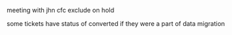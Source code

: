 meeting with jhn cfc 
	exclude on hold 

some tickets have status of converted if they were a part of data migration